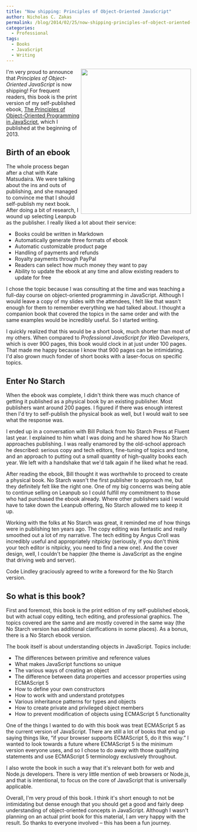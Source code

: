 ```yaml
---
title: "Now shipping: Principles of Object-Oriented JavaScript"
author: Nicholas C. Zakas
permalink: /blog/2014/02/25/now-shipping-principles-of-object-oriented-javascript/
categories:
  - Professional
tags:
  - Books
  - JavaScript
  - Writing
---
```

[<img src="/images/wp-content/uploads/2014/02/OOJS_frontcover_web.png" alt="" width="300" height="396" class="alignleft size-full wp-image-3558" align="right" />][1]I'm very proud to announce that <cite>Principles of Object-Oriented JavaScript</cite> is now shipping! For frequent readers, this book is the print version of my self-published ebook, [The Principles of Object-Oriented Programming in JavaScript][2], which I published at the beginning of 2013.

## Birth of an ebook

The whole process began after a chat with Kate Matsudaira. We were talking about the ins and outs of publishing, and she managed to convince me that I should self-publish my next book. After doing a bit of research, I wound up selecting Leanpub as the publisher. I really liked a lot about their service:

  * Books could be written in Markdown
  * Automatically generate three formats of ebook
  * Automatic customizable product page
  * Handling of payments and refunds
  * Royalty payments through PayPal
  * Readers can select how much money they want to pay
  * Ability to update the ebook at any time and allow existing readers to update for free

I chose the topic because I was consulting at the time and was teaching a full-day course on object-oriented programming in JavaScript. Although I would leave a copy of my slides with the attendees, I felt like that wasn't enough for them to remember everything we had talked about. I thought a companion book that covered the topics in the same order and with the same examples would be incredibly useful. So I started writing.

I quickly realized that this would be a short book, much shorter than most of my others. When compared to <cite>Professional JavaScript for Web Developers</cite>, which is over 900 pages, this book would clock in at just under 100 pages. That made me happy because I know that 900 pages can be intimidating. I'd also grown much fonder of short books with a laser-focus on specific topics.

## Enter No Starch

When the ebook was complete, I didn't think there was much chance of getting it published as a physical book by an existing publisher. Most publishers want around 200 pages. I figured if there was enough interest then I'd try to self-publish the physical book as well, but I would wait to see what the response was. 

I ended up in a conversation with Bill Pollack from No Starch Press at Fluent last year. I explained to him what I was doing and he shared how No Starch approaches publishing. I was really enamored by the old-school approach he described: serious copy and tech editors, fine-tuning of topics and tone, and an approach to putting out a small quantity of high-quality books each year. We left with a handshake that we'd talk again if he liked what he read.

After reading the ebook, Bill thought it was worthwhile to proceed to create a physical book. No Starch wasn't the first publisher to approach me, but they definitely felt like the right one. One of my big concerns was being able to continue selling on Leanpub so I could fulfill my commitment to those who had purchased the ebook already. Where other publishers said I would have to take down the Leanpub offering, No Starch allowed me to keep it up.

Working with the folks at No Starch was great, it reminded me of how things were in publishing ten years ago. The copy editing was fantastic and really smoothed out a lot of my narrative. The tech editing by Angus Croll was incredibly useful and appropriately nitpicky (seriously, if you don't think your tech editor is nitpicky, you need to find a new one). And the cover design, well, I couldn't be happier (the theme is JavaScript as the engine that driving web and server).

Code Lindley graciously agreed to write a foreword for the No Starch version.

## So what is this book?

First and foremost, this book is the print edition of my self-published ebook, but with actual copy editing, tech editing, and professional graphics. The topics covered are the same and are mostly covered in the same way (the No Starch version has additional clarifications in some places). As a bonus, there is a No Starch ebook version.

The book itself is about understanding objects in JavaScript. Topics include:

  * The differences between primitive and reference values
  * What makes JavaScript functions so unique
  * The various ways of creating an object
  * The difference between data properties and accessor properties using ECMAScript 5
  * How to define your own constructors
  * How to work with and understand prototypes
  * Various inheritance patterns for types and objects
  * How to create private and privileged object members
  * How to prevent modification of objects using ECMAScript 5 functionality

One of the things I wanted to do with this book was treat ECMAScript 5 as the current version of JavaScript. There are still a lot of books that end up saying things like, &#8220;if your browser supports ECMAScript 5, do it this way.&#8221; I wanted to look towards a future where ECMAScript 5 is the minimum version everyone uses, and so I chose to do away with those qualifying statements and use ECMAScript 5 terminology exclusively throughout.

I also wrote the book in such a way that it's relevant both for web and Node.js developers. There is very little mention of web browsers or Node.js, and that is intentional, to focus on the core of JavaScript that is universally applicable. 

Overall, I'm very proud of this book. I think it's short enough to not be intimidating but dense enough that you should get a good and fairly deep understanding of object-oriented concepts in JavaScript. Although I wasn't planning on an actual print book for this material, I am very happy with the result. So thanks to everyone involved &#8211; this has been a fun journey.

 [1]: http://www.amazon.com/dp/1593275404/ref=cm_sw_r_tw_awdm_JzKctb11WN3G0?tag=nczonline-20
 [2]: https://leanpub.com/oopinjavascript

